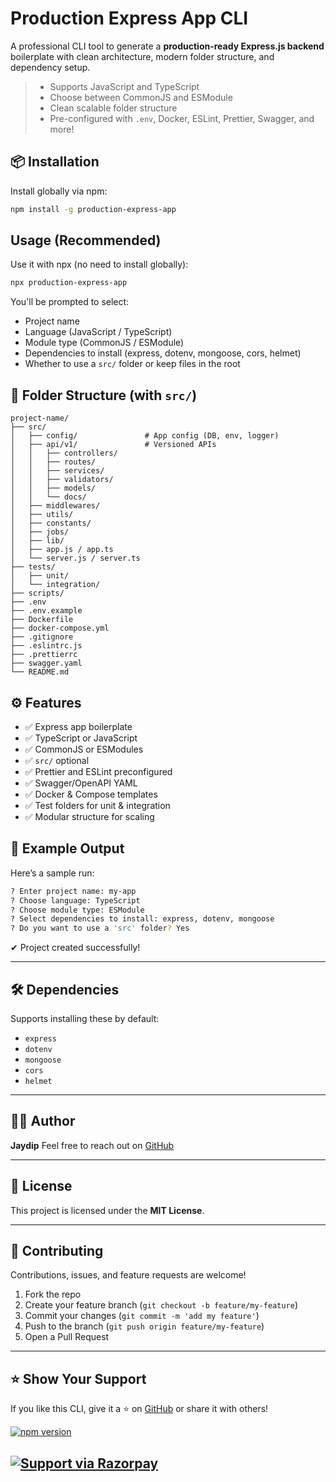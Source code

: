 # Production Express App CLI

A professional CLI tool to generate a **production-ready Express.js backend** boilerplate with clean architecture, modern folder structure, and dependency setup.

> - Supports JavaScript and TypeScript
> - Choose between CommonJS and ESModule
> - Clean scalable folder structure
> - Pre-configured with `.env`, Docker, ESLint, Prettier, Swagger, and more!

## 📦 Installation

Install globally via npm:

```bash
npm install -g production-express-app
```

## Usage (Recommended)

Use it with npx (no need to install globally):

```bash
npx production-express-app
```

You'll be prompted to select:

- Project name
- Language (JavaScript / TypeScript)
- Module type (CommonJS / ESModule)
- Dependencies to install (express, dotenv, mongoose, cors, helmet)
- Whether to use a `src/` folder or keep files in the root

## 📁 Folder Structure (with `src/`)

```
project-name/
├── src/
│   ├── config/               # App config (DB, env, logger)
│   ├── api/v1/               # Versioned APIs
│   │   ├── controllers/
│   │   ├── routes/
│   │   ├── services/
│   │   ├── validators/
│   │   ├── models/
│   │   └── docs/
│   ├── middlewares/
│   ├── utils/
│   ├── constants/
│   ├── jobs/
│   ├── lib/
│   ├── app.js / app.ts
│   └── server.js / server.ts
├── tests/
│   ├── unit/
│   └── integration/
├── scripts/
├── .env
├── .env.example
├── Dockerfile
├── docker-compose.yml
├── .gitignore
├── .eslintrc.js
├── .prettierrc
├── swagger.yaml
└── README.md

```

## ⚙️ Features

- ✅ Express app boilerplate
- ✅ TypeScript or JavaScript
- ✅ CommonJS or ESModules
- ✅ `src/` optional
- ✅ Prettier and ESLint preconfigured
- ✅ Swagger/OpenAPI YAML
- ✅ Docker & Compose templates
- ✅ Test folders for unit & integration
- ✅ Modular structure for scaling

## 🔧 Example Output

Here’s a sample run:

```bash
? Enter project name: my-app
? Choose language: TypeScript
? Choose module type: ESModule
? Select dependencies to install: express, dotenv, mongoose
? Do you want to use a 'src' folder? Yes
```

✔ Project created successfully!

---

## 🛠 Dependencies

Supports installing these by default:

- `express`
- `dotenv`
- `mongoose`
- `cors`
- `helmet`

---

## 🧑‍💻 Author

**Jaydip**
Feel free to reach out on [GitHub](https://github.com/jaydip-satani)

---

## 📄 License

This project is licensed under the **MIT License**.

---

## 🤝 Contributing

Contributions, issues, and feature requests are welcome!

1. Fork the repo
2. Create your feature branch (`git checkout -b feature/my-feature`)
3. Commit your changes (`git commit -m 'add my feature'`)
4. Push to the branch (`git push origin feature/my-feature`)
5. Open a Pull Request

---

## ⭐ Show Your Support

If you like this CLI, give it a ⭐ on [GitHub](https://github.com/jaydip-satani/production-express-app) or share it with others!

[![npm version](https://img.shields.io/npm/v/production-express-app.svg)](https://www.npmjs.com/package/production-express-app)

## [![Support via Razorpay](https://img.shields.io/badge/Buy%20Me%20a%20Chai-%E2%98%95-orange?style=for-the-badge)](https://razorpay.me/@jaydipsatani)
